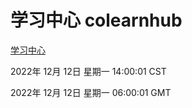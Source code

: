# 学习中心 colearnhub
[学习中心](http://59.174.9.30:56308/colearnhub/)

2022年 12月 12日 星期一 14:00:01 CST

2022年 12月 12日 星期一 06:00:01 GMT
